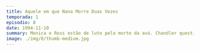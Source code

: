 ```yaml
---
title: Aquele em que Nana Morre Duas Vezes
temporada: 1
episodio: 8
date: 1994-11-10
summary: Monica e Ross estão de luto pela morte da avó. Chandler questiona sua sexualidade.
image: ./img/8/thumb-medium.jpg
---
```

